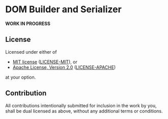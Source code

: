 # DOM Builder and Serializer

**WORK IN PROGRESS**

## License

Licensed under either of

- [MIT license](https://opensource.org/licenses/MIT) ([LICENSE-MIT](https://github.com/wisbery/domrs/blob/main/LICENSE-MIT)), or
- [Apache License, Version 2.0](https://www.apache.org/licenses/LICENSE-2.0) ([LICENSE-APACHE](https://github.com/wisbery/domrs/blob/main/LICENSE-APACHE))

at your option.

## Contribution

All contributions intentionally submitted for inclusion in the work by you,
shall be dual licensed as above, without any additional terms or conditions.
